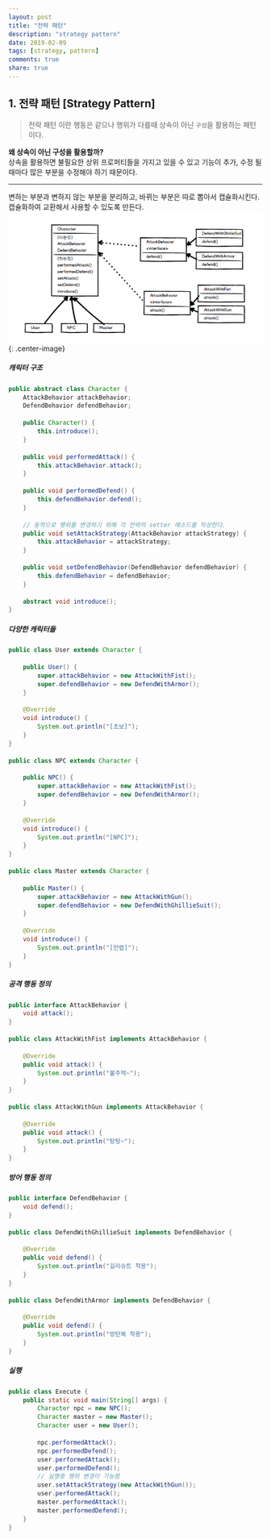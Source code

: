 ```yaml
---
layout: post
title: "전략 패턴"
description: "strategy pattern"
date: 2019-02-09
tags: [strategy, pattern]
comments: true
share: true
---
```


## 1. 전략 패턴 [Strategy Pattern]
> 전략 패턴 이란 행동은 같으나 행위가 다를때 상속이 아닌 ```구성```을 활용하는 패턴이다.
    
**왜 상속이 아닌 구성을 활용할까?**      
상속을 활용하면 불필요한 상위 프로퍼티들을 가지고 있을 수 있고 기능이 추가, 수정 될 때마다 많은 부분을 수정해야 하기 때문이다.

---   
변하는 부분과 변하지 않는 부분을 분리하고, 바뀌는 부분은 따로 뽑아서 캡슐화시킨다. 캡슐화하여 교환해서 사용할 수 있도록 만든다.
![Large example image](/images/strategy_pattern.png "Large example image"){: .center-image}

##### 캐릭터 구조
```java
public abstract class Character {
    AttackBehavior attackBehavior;
    DefendBehavior defendBehavior;

    public Character() {
        this.introduce();
    }

    public void performedAttack() {
        this.attackBehavior.attack();
    }

    public void performedDefend() {
        this.defendBehavior.defend();
    }

    // 동적으로 행위를 변경하기 위해 각 전략의 setter 메소드를 작성한다.
    public void setAttackStrategy(AttackBehavior attackStrategy) {
        this.attackBehavior = attackStrategy;
    }

    public void setDefendBehavior(DefendBehavior defendBehavior) {
        this.defendBehavior = defendBehavior;
    }

    abstract void introduce();
}

```
##### 다양한 캐릭터들
```java
public class User extends Character {

    public User() {
        super.attackBehavior = new AttackWithFist();
        super.defendBehavior = new DefendWithArmor();
    }

    @Override
    void introduce() {
        System.out.println("[초보]");
    }
}

public class NPC extends Character {

    public NPC() {
        super.attackBehavior = new AttackWithFist();
        super.defendBehavior = new DefendWithArmor();
    }

    @Override
    void introduce() {
        System.out.println("[NPC]");
    }
}

public class Master extends Character {

    public Master() {
        super.attackBehavior = new AttackWithGun();
        super.defendBehavior = new DefendWithGhillieSuit();
    }

    @Override
    void introduce() {
        System.out.println("[만렙]");
    }
}
```
##### 공격 행동 정의
```java
public interface AttackBehavior {
    void attack();
}

public class AttackWithFist implements AttackBehavior {

    @Override
    public void attack() {
        System.out.println("불주먹~");
    }
}

public class AttackWithGun implements AttackBehavior {

    @Override
    public void attack() {
        System.out.println("탕탕~");
    }
}
```
##### 방어 행동 정의
```java
public interface DefendBehavior {
    void defend();
}

public class DefendWithGhillieSuit implements DefendBehavior {

    @Override
    public void defend() {
        System.out.println("길리슈트 착용");
    }
}

public class DefendWithArmor implements DefendBehavior {

    @Override
    public void defend() {
        System.out.println("방탄복 착용");
    }
}
```
##### 실행
```java
public class Execute {
    public static void main(String[] args) {
        Character npc = new NPC();
        Character master = new Master();
        Character user = new User();
        
        npc.performedAttack();
        npc.performedDefend();
        user.performedAttack();
        user.performedDefend();
        // 실행중 행위 변경이 가능함
        user.setAttackStrategy(new AttackWithGun());
        user.performedAttack();
        master.performedAttack();
        master.performedDefend();
    }
}
```